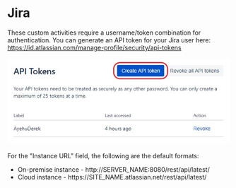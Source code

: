 <h1>Jira</h1>
These custom activities require a username/token combination for authentication.  You can generate an API token for your Jira user here: <a href="https://id.atlassian.com/manage-profile/security/api-tokens">https://id.atlassian.com/manage-profile/security/api-tokens</a>
<br><br>
<img src="https://github.com/Ayehu/custom-activities/blob/master/Jira/Jira_Generate_Token.jpg?raw=true">
<br><br>
For the "Instance URL" field, the following are the default formats:
<br>
<ul>
<li>On-premise instance - http://SERVER_NAME:8080/rest/api/latest/</li>
<li>Cloud instance - https://SITE_NAME.atlassian.net/rest/api/latest/</li>
</ul>
